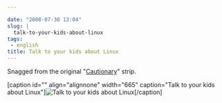```yaml
---

date: "2008-07-30 13:04"
slug: |
  talk-to-your-kids-about-linux
tags:
 - english
title: Talk to your kids about Linux
---
```


Snagged from the original "[Cautionary](http://xkcd.com/456/)\" strip.

\[caption id="" align="alignnone" width="665" caption="Talk to your kids
about Linux"\]![Talk to your kids about
Linux](http://imgs.xkcd.com/comics/cautionary.png)\[/caption\]
